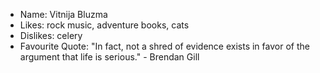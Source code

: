 - Name: Vitnija Bluzma
- Likes: rock music, adventure books, cats
- Dislikes: celery
- Favourite Quote: "In fact, not a shred of evidence exists in favor of the argument that life is serious." - Brendan Gill
